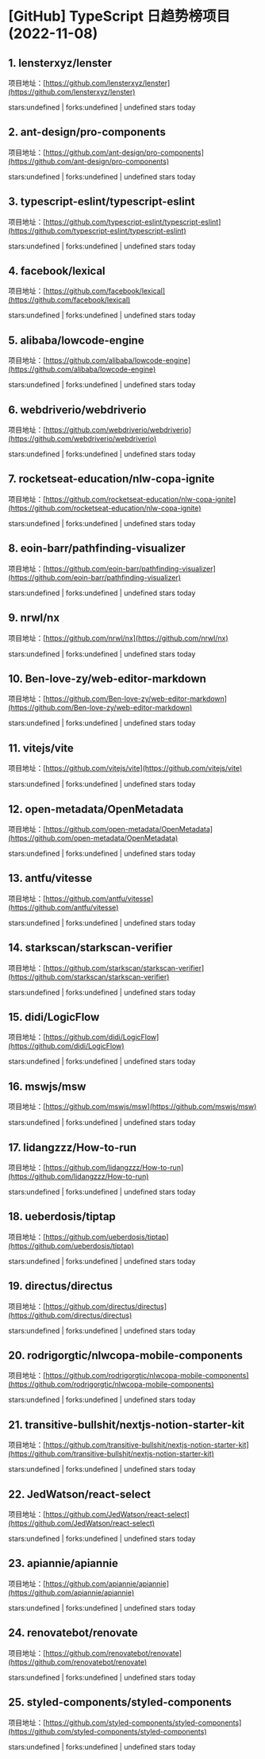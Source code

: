 # [GitHub] TypeScript 日趋势榜项目(2022-11-08)

## 1. lensterxyz/lenster 

项目地址：[https://github.com/lensterxyz/lenster](https://github.com/lensterxyz/lenster)

stars:undefined | forks:undefined | undefined stars today 



## 2. ant-design/pro-components 

项目地址：[https://github.com/ant-design/pro-components](https://github.com/ant-design/pro-components)

stars:undefined | forks:undefined | undefined stars today 



## 3. typescript-eslint/typescript-eslint 

项目地址：[https://github.com/typescript-eslint/typescript-eslint](https://github.com/typescript-eslint/typescript-eslint)

stars:undefined | forks:undefined | undefined stars today 



## 4. facebook/lexical 

项目地址：[https://github.com/facebook/lexical](https://github.com/facebook/lexical)

stars:undefined | forks:undefined | undefined stars today 



## 5. alibaba/lowcode-engine 

项目地址：[https://github.com/alibaba/lowcode-engine](https://github.com/alibaba/lowcode-engine)

stars:undefined | forks:undefined | undefined stars today 



## 6. webdriverio/webdriverio 

项目地址：[https://github.com/webdriverio/webdriverio](https://github.com/webdriverio/webdriverio)

stars:undefined | forks:undefined | undefined stars today 



## 7. rocketseat-education/nlw-copa-ignite 

项目地址：[https://github.com/rocketseat-education/nlw-copa-ignite](https://github.com/rocketseat-education/nlw-copa-ignite)

stars:undefined | forks:undefined | undefined stars today 



## 8. eoin-barr/pathfinding-visualizer 

项目地址：[https://github.com/eoin-barr/pathfinding-visualizer](https://github.com/eoin-barr/pathfinding-visualizer)

stars:undefined | forks:undefined | undefined stars today 



## 9. nrwl/nx 

项目地址：[https://github.com/nrwl/nx](https://github.com/nrwl/nx)

stars:undefined | forks:undefined | undefined stars today 



## 10. Ben-love-zy/web-editor-markdown 

项目地址：[https://github.com/Ben-love-zy/web-editor-markdown](https://github.com/Ben-love-zy/web-editor-markdown)

stars:undefined | forks:undefined | undefined stars today 



## 11. vitejs/vite 

项目地址：[https://github.com/vitejs/vite](https://github.com/vitejs/vite)

stars:undefined | forks:undefined | undefined stars today 



## 12. open-metadata/OpenMetadata 

项目地址：[https://github.com/open-metadata/OpenMetadata](https://github.com/open-metadata/OpenMetadata)

stars:undefined | forks:undefined | undefined stars today 



## 13. antfu/vitesse 

项目地址：[https://github.com/antfu/vitesse](https://github.com/antfu/vitesse)

stars:undefined | forks:undefined | undefined stars today 



## 14. starkscan/starkscan-verifier 

项目地址：[https://github.com/starkscan/starkscan-verifier](https://github.com/starkscan/starkscan-verifier)

stars:undefined | forks:undefined | undefined stars today 



## 15. didi/LogicFlow 

项目地址：[https://github.com/didi/LogicFlow](https://github.com/didi/LogicFlow)

stars:undefined | forks:undefined | undefined stars today 



## 16. mswjs/msw 

项目地址：[https://github.com/mswjs/msw](https://github.com/mswjs/msw)

stars:undefined | forks:undefined | undefined stars today 



## 17. lidangzzz/How-to-run 

项目地址：[https://github.com/lidangzzz/How-to-run](https://github.com/lidangzzz/How-to-run)

stars:undefined | forks:undefined | undefined stars today 



## 18. ueberdosis/tiptap 

项目地址：[https://github.com/ueberdosis/tiptap](https://github.com/ueberdosis/tiptap)

stars:undefined | forks:undefined | undefined stars today 



## 19. directus/directus 

项目地址：[https://github.com/directus/directus](https://github.com/directus/directus)

stars:undefined | forks:undefined | undefined stars today 



## 20. rodrigorgtic/nlwcopa-mobile-components 

项目地址：[https://github.com/rodrigorgtic/nlwcopa-mobile-components](https://github.com/rodrigorgtic/nlwcopa-mobile-components)

stars:undefined | forks:undefined | undefined stars today 



## 21. transitive-bullshit/nextjs-notion-starter-kit 

项目地址：[https://github.com/transitive-bullshit/nextjs-notion-starter-kit](https://github.com/transitive-bullshit/nextjs-notion-starter-kit)

stars:undefined | forks:undefined | undefined stars today 



## 22. JedWatson/react-select 

项目地址：[https://github.com/JedWatson/react-select](https://github.com/JedWatson/react-select)

stars:undefined | forks:undefined | undefined stars today 



## 23. apiannie/apiannie 

项目地址：[https://github.com/apiannie/apiannie](https://github.com/apiannie/apiannie)

stars:undefined | forks:undefined | undefined stars today 



## 24. renovatebot/renovate 

项目地址：[https://github.com/renovatebot/renovate](https://github.com/renovatebot/renovate)

stars:undefined | forks:undefined | undefined stars today 



## 25. styled-components/styled-components 

项目地址：[https://github.com/styled-components/styled-components](https://github.com/styled-components/styled-components)

stars:undefined | forks:undefined | undefined stars today 



